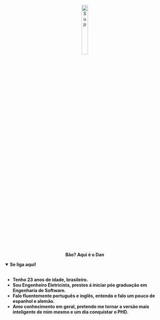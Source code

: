 <p align="center">
  <a href="https://daniellucas.dev" style="text-decoration: none; color: inherit;">
    <img src="https://i.gifer.com/origin/18/18a8a2ecb99839704d703e80c32aadfe_w200.gif" width="20%" alt="Sup" /><br>
    <b> Bão? Aqui é o Dan​</b>
  </a>
</p>

<details open="true">
  <summary> <b> Se liga aqui! </summary>
  <br>
  <ul>
    <li> Tenho 23 anos de idade, brasileiro.</li>
    <li> Sou Engenheiro Eletricista, prestes á iniciar pós graduação em Engenharia de Software.</li>
    <li> Falo fluentemente português e inglês, entendo e falo um pouco de espanhol e alemão.</li>
    <li> Amo conhecimento em geral, pretendo me tornar a versão mais inteligente de mim mesmo e um dia conquistar o PHD.</li>
  </ul>
</details>
